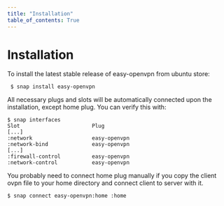 ```yaml
---
title: "Installation"
table_of_contents: True
---
```


# Installation

To install the latest stable release of easy-openvpn from ubuntu store:

```
 $ snap install easy-openvpn
```

All necessary plugs and slots will be automatically connected upon the 
installation, except home plug. You can verify this with:

```
$ snap interfaces
Slot                       Plug
[...]
:network                   easy-openvpn
:network-bind              easy-openvpn
[...]
:firewall-control          easy-openvpn
:network-control           easy-openvpn
```

You probably need to connect home plug manually if you copy the client 
ovpn file to your home directory and connect client to server with it.

```
$ snap connect easy-openvpn:home :home
```
